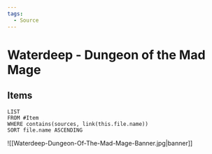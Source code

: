 ```yaml
---
tags:
  - Source
---
```


# Waterdeep - Dungeon of the Mad Mage

## Items

```dataview
LIST
FROM #Item 
WHERE contains(sources, link(this.file.name))
SORT file.name ASCENDING
```

![[Waterdeep-Dungeon-Of-The-Mad-Mage-Banner.jpg|banner]]
